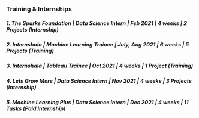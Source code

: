 ### Training & Internships

##### 1. The Sparks Foundation | Data Science Intern | Feb 2021 | 4 weeks | 2 Projects (Internship)
##### 2. Internshala | Machine Learning Trainee | July, Aug 2021 | 6 weeks | 5 Projects (Training)
##### 3. Internshala | Tableau Trainee | Oct 2021 | 4 weeks | 1 Project (Training)
##### 4. Lets Grow More | Data Science Intern | Nov 2021 | 4 weeks | 3 Projects (Internship)
##### 5. Machine Learning Plus | Data Science Intern | Dec 2021 | 4 weeks | 11 Tasks (Paid Internship)
